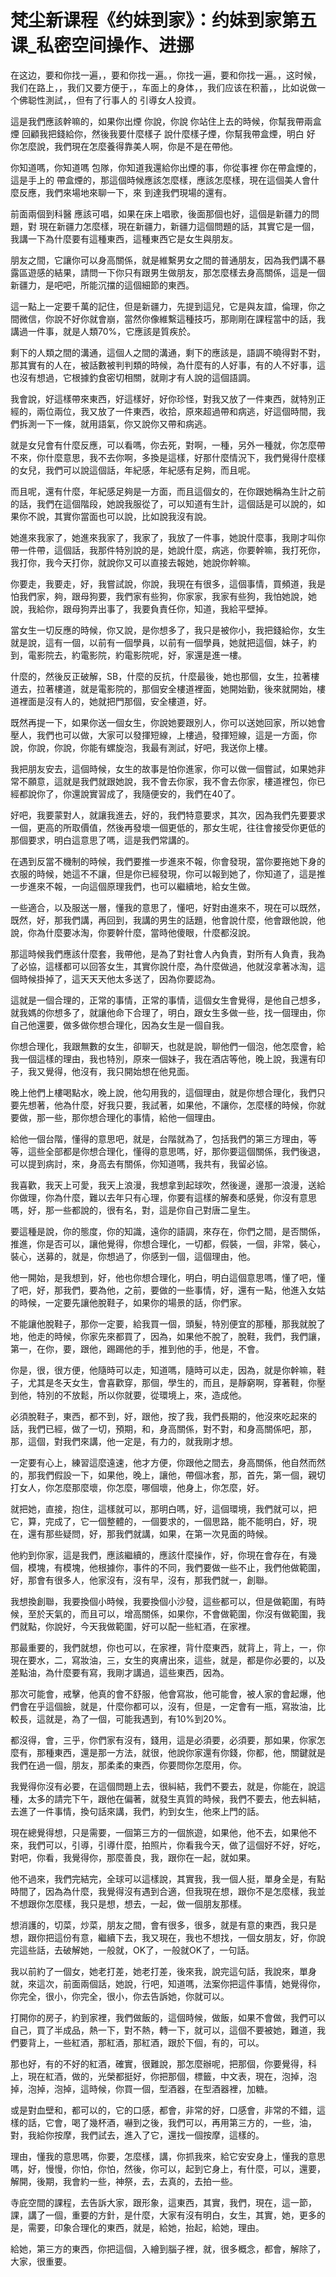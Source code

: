 # 梵尘新课程《约妹到家》：约妹到家第五课_私密空间操作、进挪

在这边，要和你找一遍，，要和你找一遍。，你找一遍，要和你找一遍。，这时候，我们在路上，，我们又要方便于，，车面上的身体，，我们应该在积蓄，，比如说做一个佛聪性測試，，但有了行事人的 引導女人投資。

這是我們應該幹嘛的，如果你出煙 你說，你說 你站住上去的時候，你幫我帶兩盒煙 回顧我把錢給你，然後我要什麼樣子 說什麼樣子煙，你幫我帶盒煙，明白 好 你怎麼說，我們現在怎麼養得靠美人啊，你是不是在帶他。

你知道嗎，你知道嗎 包隊，你知道我還給你出煙的事，你從事裡 你在帶盒煙的，這是手上的 帶盒煙的，那這個時候應該怎麼樣，應該怎麼樣，現在這個美人會什麼反應，我們來場地來聊一下，來 到達我們現場的還有。

前面兩個到科醫 應該可唱，如果在床上唱歌，後面那個也好，這個是新疆力的問題，對 現在新疆力怎麼樣，現在新疆力，新疆力這個問題的話，其實它是一個，我講一下為什麼要有這種東西，這種東西它是女生與朋友。

朋友之間，它讓你可以身高關係，就是維繫男女之間的普通朋友，因為我們講不暴露區遊感的結果，請問一下你只有跟男生做朋友，那怎麼樣去身高關係，這是一個新疆力，是吧吧，所能沉擋的這個細節的東西。

這一點上一定要千萬的記住，但是新疆力，先提到這兒，它是與友誼，倫理，你之間微信，你說不好你就會崩，當然你像維繫這種技巧，那剛剛在課程當中的話，我講過一件事，就是人類70%，它應該是質疾於。

剩下的人類之間的溝通，這個人之間的溝通，剩下的應該是，語調不曉得對不對，那其實有的人在，被話數被判判類的時候，為什麼有的人好事，有的人不好事，這也沒有想過，它根據釣食密切相關，就剛才有人說的這個語調。

我會說，好這樣帶來東西，好這樣好，好你珍怪，對我又放了一件東西，就特別正經的，兩位兩位，我又放了一件東西，收拾，原來超過帶和病逃，好這個時間，我們拆測一下一條，就用語氣，你又說你又帶和病逃。

就是女兒會有什麼反應，可以看嗎，你去死，對啊，一種，另外一種就，你怎麼帶不來，你什麼意思，我不去你啊，多換是這樣，好那什麼情況下，我們覺得什麼樣的女兒，我們可以說這個話，年紀感，年紀感有足夠，而且呢。

而且呢，還有什麼，年紀感足夠是一方面，而且這個女的，在你跟她稱為生計之前的話，我們在這個階段，她說我服從了，可以知道有生計，這個話是可以說的，如果你不說，其實你當面也可以說，比如說我沒有說。

她進來我家了，她進來我家了，我家了，我放了一件事，她說什麼事，我剛才叫你帶一件帶，這個話，我那件特別說的是，她說什麼，病逃，你要幹嘛，我打死你，我打你，我今天打你，就說你又可以直接去報她，她說你幹嘛。

你要走，我要走，好，我嘗試說，你說，我現在有很多，這個事情，買頻道，我是怕我們家，夠，跟母狗要，我們家有些狗，你家家，我家有些狗，我怕她說，她說，我給你，跟母狗弄出事了，我要負責任你，知道，我給平壁掉。

當女生一切反應的時候，你又說，是你想多了，我只是被你小，我把錢給你，女生就是說，這有一個，以前有一個學員，以前有一個學員，她就把這個，妹子，約到，電影院去，約電影院，約電影院呢，好，家還是進一樓。

什麼的，然後反正破解，SB，什麼的反抗，什麼最後，她也那個，女生，拉著樓道去，拉著樓道，就是電影院的，那個安全樓道裡面，她開始勤，後來就開始，樓道裡面是沒有人的，她就把門那個，安全樓道，好。

既然再提一下，如果你送一個女生，你說她要跟別人，你可以送她回家，所以她會壓人，我們也可以做，大家可以發揮短線，上樓過，發揮短線，這是一方面，你說，你說，你說，你能有螺旋泡，我最有測試，好吧，我送你上樓。

我把朋友安去，這個時候，女生的故事是怕你進家，你可以做一個嘗試，如果她非常不願意，這就是我們就跟她說，我不會去你家，我不會去你家，樓道裡包，你已經都說你了，你還說實習成了，我隨便安的，我們在40了。

好吧，我要蒙對人，就讓我進去，好的，我們特意要求，其次，因為我們先要要求一個，更高的所取價值，然後再發壞一個更低的，那女生呢，往往會接受你更低的那個要求，明白這意思了嗎，這是我們常講的。

在遇到反當不機制的時候，我們要推一步進來不報，你會發現，當你要拖她下身的衣服的時候，她這不不讓，但是你已經發現，你可以報到她了，你知道了，這是推一步進來不報，一向這個原理我們，也可以繼續地，給女生做。

一些適合，以及服送一層，懂我的意思了，懂吧，好對由進來不，現在可以既然，既然，好，那我們講，再回到，我講的男生的話題，他會說什麼，他會跟他說，他說，你為什麼要冰淘，你要幹什麼，當時他傻眼，什麼都沒說。

那這時候我們應該什麼套，我帶他，是為了對社會人內負責，對所有人負責，我為了必協，這樣都可以回答女生，其實你說什麼，為什麼做過，他就沒拿著冰淘，這個時候掛掉了，這天天天他太多送了，因為你要認為。

這就是一個合理的，正常的事情，正常的事情，這個女生會覺得，是他自己想多，就我媽的你想多了，就讓他命下合理了，明白，跟女生多做一些，找一個理由，你自己他還要，做多做你想合理化，因為女生是一個自我。

你想合理化，我跟無數的女生，卻聊天，也就是說，聊他們一個泡，他怎麼會，給我一個這樣的理由，我也特別，原來一個妹子，我在酒店等他，晚上說，我還有印子，我又覺得，他沒有，我只開始想在他見面。

晚上他們上樓喝點水，晚上說，他勾用我的，這個理由，就是你想合理化，我們只要先想著，他為什麼，好我只要，我試著，如果他，不讓你，怎麼樣的時候，你就要做，那一些，那你想合理化的事情，給他一個理由。

給他一個台階，懂得的意思吧，就是，台階就為了，包括我們的第三方理由，等等，這些全部都是你想合理化，懂得的意思嗎，好，那你要這個關係，我們後退，可以提到病討，來，身高去有關係，你知道嗎，我共有，我留必協。

我喜歡，我天上可愛，我天上浪漫，我想拿到起球吹，然後邊，邊那一浪漫，送給你做理，你為什麼，難以去年只有心理，你要有這樣的解奏和感覺，你沒有意思嗎，好，那一些都說的，很有名，對，這是你自己對唐二皇生。

要這種是說，你的態度，你的知識，遠你的語調，來存在，你們之間，是否關係，推進，你是否可以，讓他覺得，你想合理化，一切都，假裝，一個，非常，裝心，裝心，送募的，就是，你想過了，你感到一個，這個理由，他。

他一開始，是我想到，好，他也你想合理化，明白，明白這個意思嗎，懂了吧，懂了吧，好，那我們，要為他，之前，要做的一些事情，好，還有一點，他進入女姑的時候，一定要先讓他脫鞋子，如果你的場景的話，你們家。

不能讓他脫鞋子，那你一定要，給我買一個，頭髮，特別便宜的那種，那我就脫了地，他走的時候，你家先來都買了，因為，如果他不脫了，脫鞋，我們，我們讓，第一，在你，要，跟他，踢踢他的手，推到他的手，他是，不會。

你是，很，很方便，他隨時可以走，知道嗎，隨時可以走，因為，就是你幹嘛，鞋子，尤其是冬天女生，會喜歡穿，那個，學生的，而且，是靜窮啊，穿著鞋，你壓到他，特別的不放鬆，所以你就要，從環境上，來，造成他。

必須脫鞋子，東西，都不到，好，跟他，按了我，我們長期的，他沒來吃起來的話，我們已經，做了一切，預期，和，身高關係，對不對，和身高關係吧，那，那，這個，對我們來講，他一定是，有力的，就我剛才想。

一定要有心上，練習這麼遠速，他才方便，你跟他之間去，身高關係，他自然而然的，那我們假設一下，如果他，晚上，讓他，帶個冰套，那，首先，第一個，親切打女人，你怎麼那麼壞，你怎麼，哪個壞，他身上，你怎麼，好。

就把她，直接，抱住，這樣就可以，那明白嗎，好，這個環境，我們就可以，把它，算，完成了，它一個整體的，一個要求的，一個思路，能不能明白，好，現在，還有那些疑問，好，那我們就講，如果，在第一次見面的時候。

他約到你家，這是我們，應該繼續的，應該什麼操作，好，你現在會存在，有幾個，模塊，有模塊，他根據你，事件的不同，我們要做一些不止，我們他做範圍，好，那會有很多人，他家沒有，沒有早，沒有，那我們就一，創聯。

我想換創聯，我要換個小時候，我要換個小沙發，這些都可以，但是做範圍，有時候，至於天氣的，而且可以，增高關係，如果你，不會做範圍，你沒有做範圍，我們就點，你說好，今天我做範圍，好可以配一些紅酒，在家裡。

那最重要的，我們就想，你也可以，在家裡，背什麼東西，就背上，背上，一，你現在要水，二，寫妝油，三，女生的爽膚出來，這些，就是，都是你必要的，以及差點油，為什麼要有寫，我剛才講過，這些東西，因為。

那次可能會，戒擊，他真的會不舒服，他會寫妝，他可能會，被人家的會起爆，他們會在乎這個臉，就是，什麼你都可以，沒有，但是，一定會有一瓶，寫妝油，比較長，這就是，為了一個，可能我遇到，有10%到20%。

都沒得，會，三乎，你們家有沒有，錢用，這是必須要，必須要，那如果，你家怎麼有，那種東西，還是那一方法，就很，他說你家還有你錢，你都，他，關鍵就是我們在過一個，朋友，那柔柔的東西，你要問你怎麼用，你。

我覺得你沒有必要，在這個問題上去，很糾結，我們不要去，就是，你能在，說這種，太多的請完下午，跟他在偏著，就發生真質的時候，我們不要去，他去糾結，去進了一件事情，換句話來講，我們，約到女生，他來上門的話。

現在總覺得想，只是需要，一個第三方的一個旅遊，如果他，他不去，如果他不來，我們可以，引導，引導什麼，拍照片，你看我今天，做了這個好不好，好吃，對吧，你看，我覺得你，那麼善良，我，跟你在一起，就如果。

他不過來，我們完結完，全球可以這樣說，其實我，我一個人挺，單身全是，有點時間了，因為為什麼，我覺得沒有遇到合適，但我現在想，跟你不是怎麼樣，我並不想跟你怎麼樣，我只是想，想去，一起，做一個朋友那樣。

想消護的，切菜，炒菜，朋友之間，會有很多，很多，就是有意的東西，我只是想，跟你把這份有意，繼續下去，我又現在，我也不想找，一個女朋友，好，你說完這些話，去破解她，一般就，OK了，一般就OK了，一句話。

我以前約了一個女，她老打差，她老打差，後來我，說完這句話，我說來，單身就，來這次，前面兩個話，她說，行吧，知道嗎，法案你把這件事情，她覺得你，你完全，很小，你完全，很小，你去告訴她，你就可以。

打開你的房子，約到家裡，我們做飯的，這個時候，做飯，如果不會做，我們可以自己，買了半成品，熱一下，對不熱，轉一下，就可以，這個不要被她，難道，我們要背上，一些紅酒，那紅酒，那紅酒，跟於下個，有的，可以。

那也好，有的不好的紅酒，確實，很難說，那怎麼辦呢，把那個，你要覺得，科上，現在紅酒，做的，光榮都挺好，你把那個，標籤，中文表，現在，泡掉，泡掉，泡掉，泡掉，這時候，你買一個，型酒器，在型酒器裡，加糖。

或是對血壁和，都可以的，它的口感，都會，非常的好，口感會，非常的不錯，這樣的話，它會，喝了幾杯酒，嚇到之後，我們可以，再用第三方的，一些，油，對，我給你按摩，我們試去，進入了它，還找一個按摩，這樣的。

理由，懂我的意思嗎，你要，怎麼樣，講，你抓我來，給它安安身上，懂我的意思嗎，好，慢慢，你怕，你怕，然後，你可以，起到它身上，有什麼，可以，還要，解開，後期，我會約一些，神祭，去，去真的，去拍一些。

寺庇空間的課程，去告訴大家，跟形象，這東西，其實，我們，現在，這一節，課，講了一個，重要的方針，是什麼，大家有沒有明白，女生，其實，她，更多的是，需要，印象合理化的東西，就是，給她，抬起，給她，理由。

給她，第三方的東西，你把這個，入繪到腦子裡，就，很多概念，都會，解除了，大家，很重要。